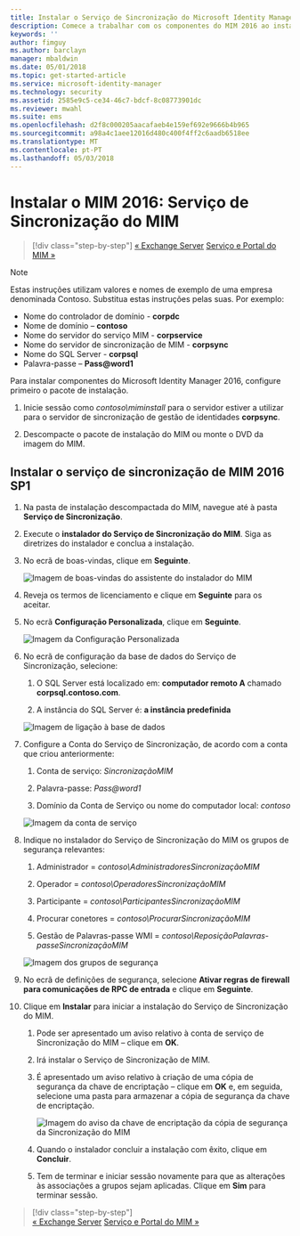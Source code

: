 ```yaml
---
title: Instalar o Serviço de Sincronização do Microsoft Identity Manager | Documentos da Microsoft
description: Comece a trabalhar com os componentes do MIM 2016 ao instalar e configurar o Serviço de Sincronização.
keywords: ''
author: fimguy
ms.author: barclayn
manager: mbaldwin
ms.date: 05/01/2018
ms.topic: get-started-article
ms.service: microsoft-identity-manager
ms.technology: security
ms.assetid: 2585e9c5-ce34-46c7-bdcf-8c08773901dc
ms.reviewer: mwahl
ms.suite: ems
ms.openlocfilehash: d2f8c000205aacafaeb4e159ef692e9666b4b965
ms.sourcegitcommit: a98a4c1aee12016d480c400f4ff2c6aadb6518ee
ms.translationtype: MT
ms.contentlocale: pt-PT
ms.lasthandoff: 05/03/2018
---
```

# <a name="install-mim-2016-mim-synchronization-service"></a>Instalar o MIM 2016: Serviço de Sincronização do MIM

>[!div class="step-by-step"]
[« Exchange Server](prepare-server-exchange.md)
[Serviço e Portal do MIM »](install-mim-service-portal.md)

> [!NOTE]
> Estas instruções utilizam valores e nomes de exemplo de uma empresa denominada Contoso. Substitua estas instruções pelas suas. Por exemplo:
> - Nome do controlador de domínio - **corpdc**
> - Nome de domínio – **contoso**
> - Nome do servidor do serviço MIM - **corpservice**
> - Nome do servidor de sincronização de MIM - **corpsync**
> - Nome do SQL Server - **corpsql**
> - Palavra-passe – **Pass@word1**

Para instalar componentes do Microsoft Identity Manager 2016, configure primeiro o pacote de instalação.

1. Inicie sessão como *contoso\miminstall* para o servidor estiver a utilizar para o servidor de sincronização de gestão de identidades **corpsync**.

2. Descompacte o pacote de instalação do MIM ou monte o DVD da imagem do MIM.

## <a name="install-mim-2016-sp1-synchronization-service"></a>Instalar o serviço de sincronização de MIM 2016 SP1

1. Na pasta de instalação descompactada do MIM, navegue até à pasta **Serviço de Sincronização**.

2. Execute o **instalador do Serviço de Sincronização do MIM**. Siga as diretrizes do instalador e conclua a instalação.

3. No ecrã de boas-vindas, clique em **Seguinte**.

    ![Imagem de boas-vindas do assistente do instalador do MIM](media/install-mim-sync/MIM_Install1.png)

4. Reveja os termos de licenciamento e clique em **Seguinte** para os aceitar.

5. No ecrã **Configuração Personalizada**, clique em **Seguinte**.

    ![Imagem da Configuração Personalizada](media/install-mim-sync/MIM_Install2.png)

6.  No ecrã de configuração da base de dados do Serviço de Sincronização, selecione:

    1.  O SQL Server está localizado em: **computador remoto A** chamado **corpsql.contoso.com**.

    2.  A instância do SQL Server é: **a instância predefinida**

    ![Imagem de ligação à base de dados](media/install-mim-sync/MIM_Install3.png)

7.  Configure a Conta do Serviço de Sincronização, de acordo com a conta que criou anteriormente:

    1.  Conta de serviço: *SincronizaçãoMIM*

    2.  Palavra-passe: *Pass@word1*

    3.  Domínio da Conta de Serviço ou nome do computador local: *contoso*

    ![Imagem da conta de serviço](media/install-mim-sync/MIM_Install4.png)

8.  Indique no instalador do Serviço de Sincronização do MIM os grupos de segurança relevantes:

    1. Administrador = *contoso\AdministradoresSincronizaçãoMIM*

    2. Operador = *contoso\OperadoresSincronizaçãoMIM*

    3. Participante = *contoso\ParticipantesSincronizaçãoMIM*

    4. Procurar conetores = *contoso\ProcurarSincronizaçãoMIM*

    5. Gestão de Palavras-passe WMI = *contoso\ReposiçãoPalavras-passeSincronizaçãoMIM*

    ![Imagem dos grupos de segurança](media/install-mim-sync/MIM_Install5.png)

9. No ecrã de definições de segurança, selecione **Ativar regras de firewall para comunicações de RPC de entrada** e clique em **Seguinte**.

10. Clique em **Instalar** para iniciar a instalação do Serviço de Sincronização do MIM.

    1. Pode ser apresentado um aviso relativo à conta de serviço de Sincronização do MIM – clique em **OK**.

    2. Irá instalar o Serviço de Sincronização de MIM.

    3. É apresentado um aviso relativo à criação de uma cópia de segurança da chave de encriptação – clique em **OK** e, em seguida, selecione uma pasta para armazenar a cópia de segurança da chave de encriptação.

        ![Imagem do aviso da chave de encriptação da cópia de segurança da Sincronização do MIM](media/MIM-Install7.png)

    4. Quando o instalador concluir a instalação com êxito, clique em **Concluir**.

    5. Tem de terminar e iniciar sessão novamente para que as alterações às associações a grupos sejam aplicadas. Clique em **Sim** para terminar sessão.

>[!div class="step-by-step"]  
[« Exchange Server](prepare-server-exchange.md)
[Serviço e Portal do MIM »](install-mim-service-portal.md)
